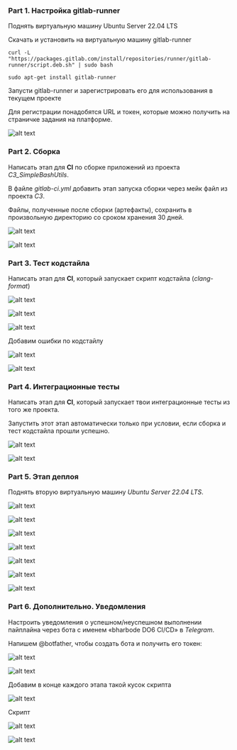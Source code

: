 ### Part 1. Настройка **gitlab-runner**

Поднять виртуальную машину Ubuntu Server 22.04 LTS

Скачать и установить на виртуальную машину gitlab-runner

    curl -L "https://packages.gitlab.com/install/repositories/runner/gitlab-runner/script.deb.sh" | sudo bash

    sudo apt-get install gitlab-runner

Запусти gitlab-runner и зарегистрировать его для использования в текущем проекте

Для регистрации понадобятся URL и токен, которые можно получить на страничке задания на платформе.

![alt text](image-2.png)


### Part 2. Сборка

Написать этап для **CI** по сборке приложений из проекта *C3_SimpleBashUtils*.

В файле _gitlab-ci.yml_ добавить этап запуска сборки через мейк файл из проекта _C3_.

Файлы, полученные после сборки (артефакты), сохранить в произвольную директорию со сроком хранения 30 дней.

![alt text](image-1.png)

![alt text](image.png)

### Part 3. Тест кодстайла
Написать этап для **CI**, который запускает скрипт кодстайла (*clang-format*)

![alt text](image-3.png)

![alt text](image-4.png)

![alt text](image-5.png)

Добавим ошибки по кодстайлу

![alt text](image-6.png)

![alt text](image-7.png)

### Part 4. Интеграционные тесты

Написать этап для **CI**, который запускает твои интеграционные тесты из того же проекта.

Запустить этот этап автоматически только при условии, если сборка и тест кодстайла прошли успешно.

![alt text](image-8.png)

![alt text](image-9.png)

### Part 5. Этап деплоя

Поднять вторую виртуальную машину *Ubuntu Server 22.04 LTS*.

![alt text](image-11.png)

![alt text](image-10.png)

![alt text](image-12.png)

![alt text](image-14.png)

![alt text](image-13.png)

![alt text](image-15.png)

![alt text](image-16.png)

### Part 6. Дополнительно. Уведомления

Настроить уведомления о успешном/неуспешном выполнении пайплайна через бота с именем «bharbode DO6 CI/CD» в *Telegram*.

Напишем @botfather, чтобы создать бота и получить его токен:

![alt text](image-17.png)

![alt text](image-18.png)

Добавим в конце каждого этапа такой кусок скрипта

![alt text](image-19.png)

Скрипт

![alt text](image-20.png)

![alt text](image-21.png)